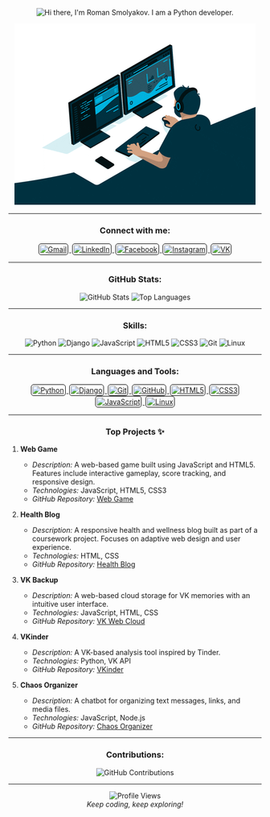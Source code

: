 <p align="center">
  <img src="https://readme-typing-svg.herokuapp.com?font=Fira+Code&pause=1000&color=54A6FF&center=true&vCenter=true&multiline=true&width=710&height=70&lines=Hi+there,+I'm+Roman+Smolyakov,;I'm+a+Python+developer." alt="Hi there, I'm Roman Smolyakov. I am a Python developer." />
</p>

<p align="center">
  <img src="321w.gif" alt="Greetings">
</p>

---

<h3 align="center">Connect with me:</h3>

<p align="center">
  <a href="mailto:smolyakov_ra@mail.ru" target="blank" rel="noreferrer">
    <img src="https://www.vectorlogo.zone/logos/gmail/gmail-icon.svg" alt="Gmail" height="30" width="30" style="background: #ffffff; border-radius: 5px; border: 1px solid #000000; margin: 0 2px; padding: 2px;" />
  </a>
  <a href="https://www.linkedin.com/in/роман-смольяков-0b057b267" target="blank" rel="noreferrer">
    <img src="https://www.vectorlogo.zone/logos/linkedin/linkedin-icon.svg" alt="LinkedIn" height="30" width="30" style="background: #ffffff; border-radius: 5px; border: 1px solid #000000; margin: 0 2px; padding: 2px;" />
  </a>
  <a href="https://www.facebook.com/profile.php?id=100011164603451" target="blank" rel="noreferrer">
    <img src="https://www.vectorlogo.zone/logos/facebook/facebook-official.svg" alt="Facebook" height="30" width="30" style="background: #ffffff; border-radius: 5px; border: 1px solid #000000; margin: 0 2px; padding: 2px;" />
  </a>
  <a href="https://instagram.com/man_who_keeps_running" target="blank" rel="noreferrer">
    <img src="https://www.vectorlogo.zone/logos/instagram/instagram-icon.svg" alt="Instagram" height="30" width="30" style="background: #ffffff; border-radius: 5px; border: 1px solid #000000; margin: 0 2px; padding: 2px;" />
  </a>
  <a href="https://vk.com/man_who_keeps_running" target="blank" rel="noreferrer">
    <img src="https://www.vectorlogo.zone/logos/vk/vk-tile.svg" alt="VK" height="30" width="30" style="background: #ffffff; border-radius: 5px; border: 1px solid #000000; margin: 0 2px; padding: 2px;" />
  </a>
</p>

---

<h3 align="center">GitHub Stats:</h3>

<p align="center">
  <img src="https://github-readme-stats.vercel.app/api?username=Roman9456&show_icons=true&theme=dark" alt="GitHub Stats" />
  <img src="https://github-readme-stats.vercel.app/api/top-langs/?username=Roman9456&layout=compact&theme=dark" alt="Top Languages" />
</p>

---

<h3 align="center">Skills:</h3>

<p align="center">
  <img src="https://img.shields.io/badge/Python-Expert-blue" alt="Python">
  <img src="https://img.shields.io/badge/Django-Intermediate-green" alt="Django">
  <img src="https://img.shields.io/badge/JavaScript-Intermediate-yellow" alt="JavaScript">
  <img src="https://img.shields.io/badge/HTML5-Advanced-orange" alt="HTML5">
  <img src="https://img.shields.io/badge/CSS3-Advanced-blue" alt="CSS3">
  <img src="https://img.shields.io/badge/Git-Expert-red" alt="Git">
  <img src="https://img.shields.io/badge/Linux-Intermediate-lightgrey" alt="Linux">
</p>

---

<h3 align="center">Languages and Tools:</h3>

<p align="center">
  <a href="https://www.python.org" target="_blank" rel="noreferrer">
    <img src="https://www.vectorlogo.zone/logos/python/python-icon.svg" alt="Python" width="40" height="40" style="background: #ffffff; border-radius: 5px; border: 1px solid #000000; margin: 0 2px; padding: 2px;" />
  </a>
  <a href="https://www.djangoproject.com/" target="_blank" rel="noreferrer">
    <img src="https://www.vectorlogo.zone/logos/djangoproject/djangoproject-icon.svg" alt="Django" width="40" height="40" style="background: #ffffff; border-radius: 5px; border: 1px solid #000000; margin: 0 2px; padding: 2px;" />
  </a>
  <a href="https://git-scm.com/" target="_blank" rel="noreferrer">
    <img src="https://www.vectorlogo.zone/logos/git-scm/git-scm-icon.svg" alt="Git" width="40" height="40" style="background: #ffffff; border-radius: 5px; border: 1px solid #000000; margin: 0 2px; padding: 2px;" />
  </a>
  <a href="https://github.com/" target="_blank" rel="noreferrer">
    <img src="https://www.vectorlogo.zone/logos/github/github-icon.svg" alt="GitHub" width="40" height="40" style="background: #ffffff; border-radius: 5px; border: 1px solid #000000; margin: 0 2px; padding: 2px;" />
  </a>
  <a href="https://www.w3.org/html/" target="_blank" rel="noreferrer">
    <img src="https://www.vectorlogo.zone/logos/w3_html5/w3_html5-icon.svg" alt="HTML5" width="40" height="40" style="background: #ffffff; border-radius: 5px; border: 1px solid #000000; margin: 0 2px; padding: 2px;" />
  </a>
  <a href="https://www.w3schools.com/css/" target="_blank" rel="noreferrer">
    <img src="https://www.vectorlogo.zone/logos/w3_css/w3_css-icon.svg" alt="CSS3" width="40" height="40" style="background: #ffffff; border-radius: 5px; border: 1px solid #000000; margin: 0 2px; padding: 2px;" />
  </a>
  <a href="https://www.javascript.com/" target="_blank" rel="noreferrer">
    <img src="https://www.vectorlogo.zone/logos/javascript/javascript-icon.svg" alt="JavaScript" width="40" height="40" style="background: #ffffff; border-radius: 5px; border: 1px solid #000000; margin: 0 2px; padding: 2px;" />
  </a>
  <a href="https://www.linux.org/" target="_blank" rel="noreferrer">
    <img src="https://www.vectorlogo.zone/logos/linux/linux-icon.svg" alt="Linux" width="40" height="40" style="background: #ffffff; border-radius: 5px; border: 1px solid #000000; margin: 0 2px; padding: 2px;" />
  </a>
</p>

---

<h3 align="center">Top Projects ✨</h3>

1. **Web Game**  
   - *Description:* A web-based game built using JavaScript and HTML5. Features include interactive gameplay, score tracking, and responsive design.  
   - *Technologies:* JavaScript, HTML5, CSS3  
   - *GitHub Repository:* [Web Game](https://github.com/Roman9456/WebGame)  

2. **Health Blog**  
   - *Description:* A responsive health and wellness blog built as part of a coursework project. Focuses on adaptive web design and user experience.  
   - *Technologies:* HTML, CSS  
   - *GitHub Repository:* [Health Blog](https://github.com/Roman9456/HealthBlog)  

3. **VK Backup**  
   - *Description:* A web-based cloud storage for VK memories with an intuitive user interface.  
   - *Technologies:* JavaScript, HTML, CSS  
   - *GitHub Repository:* [VK Web Cloud](https://github.com/Roman9456/webcloud_VK)  

4. **VKinder**  
   - *Description:* A VK-based analysis tool inspired by Tinder.  
   - *Technologies:* Python, VK API  
   - *GitHub Repository:* [VKinder](https://github.com/Ligh7Fun/VKinder)  

5. **Chaos Organizer**  
   - *Description:* A chatbot for organizing text messages, links, and media files.  
   - *Technologies:* JavaScript, Node.js  
   - *GitHub Repository:* [Chaos Organizer](https://github.com/Roman9456/Chaos-Organizer)  

---

<h3 align="center">Contributions:</h3>

<p align="center">
  <img src="https://ghchart.rshah.org/Roman9456" alt="GitHub Contributions">
</p>

---

<p align="center">
  <img src="https://komarev.com/ghpvc/?username=Roman9456&color=blue" alt="Profile Views">
  <br>
  <i>Keep coding, keep exploring!</i>
</p>
